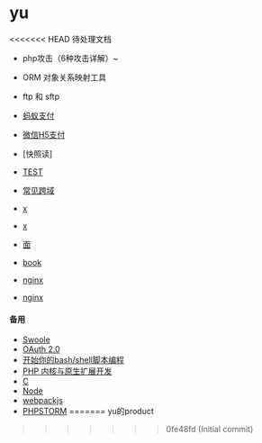 # yu
<<<<<<< HEAD
待处理文档
- php攻击（6种攻击详解）~

- ORM 对象关系映射工具
- ftp 和 sftp
+ [蚂蚁支付](https://pay.weixin.qq.com/wiki/doc/api/index.html)
+ [微信H5支付](https://pay.weixin.qq.com/wiki/doc/api/H5.php?chapter=15_4)

+ [快照读]
+ [TEST](https://learnku.com/php/t/47623)
+ [常见跨域](https://segmentfault.com/a/1190000011145364)

- [x](https://www.jianshu.com/p/8c17e4357502)
- [x](https://www.cnblogs.com/shixiuxian/p/11230939.html)
- [面](https://learnku.com/articles/47414)
- [book](https://www.kancloud.cn/martist/be_new_friends/1736333)

- [nginx](https://www.kancloud.cn/lijianlin/nginx/1196082)
- [nginx](https://www.runoob.com/w3cnote/nginx-setup-intro.html)
#### 备用
- [Swoole](https://www.swoole.com/)
- [OAuth 2.0](http://www.ruanyifeng.com/blog/2014/05/oauth_2_0.html)
- [开始你的bash/shell脚本编程](https://www.jianshu.com/p/5568d311fb5a)
- [PHP 内核与原生扩展开发](https://learnku.com/docs/php-internals/php7)
- [C](https://www.runoob.com/cprogramming/c-tutorial.html)
- [Node](http://nodejs.cn/)
- [webpackjs](https://www.webpackjs.com/concepts/)
- [PHPSTORM](https://www.jetbrains.com/help/phpstorm/quick-start-guide-phpstorm.html)
=======
yu的product
>>>>>>> 0fe48fd (Initial commit)
